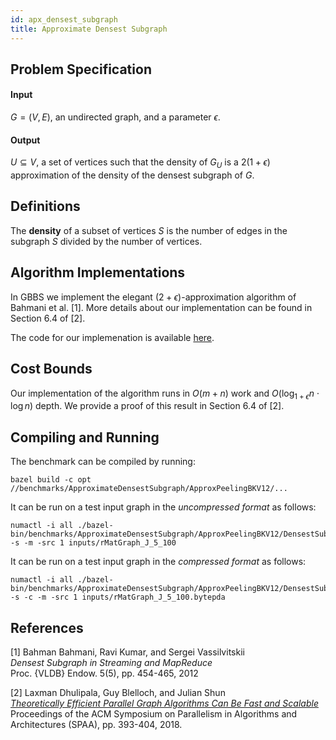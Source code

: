 ```yaml
---
id: apx_densest_subgraph
title: Approximate Densest Subgraph
---
```


## Problem Specification
#### Input
$G=(V, E)$, an undirected graph, and a parameter $\epsilon$.

#### Output
$U \subseteq V$, a set of vertices such that the density of $G_{U}$
is a $2(1+\epsilon)$ approximation of the density of the densest subgraph of $G$.


## Definitions

The **density** of a subset of vertices $S$ is the number of edges in
the subgraph $S$ divided by the number of vertices.

## Algorithm Implementations

In GBBS we implement the elegant $(2+\epsilon)$-approximation
algorithm of Bahmani et al. [1]. More details about our implementation
can be found in Section 6.4 of [2].

The code for our implemenation is available
[here](https://github.com/ldhulipala/gbbs/tree/master/benchmarks/ApproximateDensestSubgraph/ApproxPeelingBKV12/).

## Cost Bounds

Our implementation of the algorithm runs in $O(m+n)$ work and
$O(\log_{1+\epsilon} n \cdot \log n)$ depth. We provide a proof of
this result in Section 6.4 of [2].


## Compiling and Running

The benchmark can be compiled by running:
```
bazel build -c opt //benchmarks/ApproximateDensestSubgraph/ApproxPeelingBKV12/...
```

It can be run on a test input graph in the *uncompressed format* as follows:
```
numactl -i all ./bazel-bin/benchmarks/ApproximateDensestSubgraph/ApproxPeelingBKV12/DensestSubgraph_main -s -m -src 1 inputs/rMatGraph_J_5_100
```

It can be run on a test input graph in the *compressed format* as follows:
```
numactl -i all ./bazel-bin/benchmarks/ApproximateDensestSubgraph/ApproxPeelingBKV12/DensestSubgraph_main -s -c -m -src 1 inputs/rMatGraph_J_5_100.bytepda
```

## References

[1] Bahman Bahmani, Ravi Kumar, and Sergei Vassilvitskii<br/>
*Densest Subgraph in Streaming and MapReduce*<br/>
Proc. {VLDB} Endow. 5(5), pp. 454-465, 2012

[2] Laxman Dhulipala, Guy Blelloch, and Julian Shun<br/>
[*Theoretically Efficient Parallel Graph Algorithms Can Be Fast and Scalable*](https://ldhulipala.github.io/papers/gbbs_topc.pdf)<br/>
Proceedings of the ACM Symposium on Parallelism in Algorithms and Architectures (SPAA), pp. 393-404, 2018. <br/>

